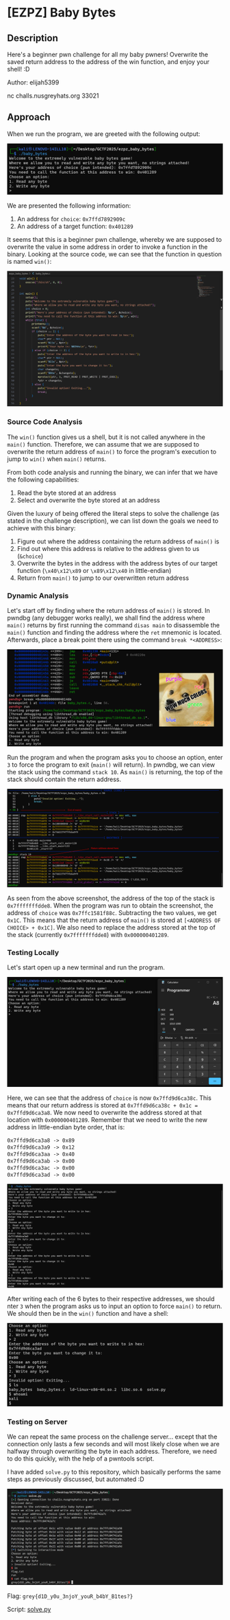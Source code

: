 # [EZPZ] Baby Bytes
## Description
Here's a beginner pwn challenge for all my baby pwners! Overwrite the saved return address to the address of the win function, and enjoy your shell!
:D

Author: elijah5399

nc challs.nusgreyhats.org 33021

## Approach
When we run the program, we are greeted with the following output:

![Program Output](./images/program_output.png)

We are presented the following information:
1. An address for `choice`: `0x7ffd7892909c`
2. An address of a target function: `0x401289`

It seems that this is a beginner pwn challenge, whereby we are supposed to overwrite the value in some address in order to invoke a function in the binary. Looking at the source code, we can see that the function in question is named `win()`:

![Source Code](./images/source_code.png)

### Source Code Analysis
The `win()` function gives us a shell, but it is not called anywhere in the `main()` function. Therefore, we can assume that we are supposed to overwrite the return address of `main()` to force the program's execution to jump to `win()` when `main()` returns.

From both code analysis and running the binary, we can infer that we have the following capabilities:
1. Read the byte stored at an address
2. Select and overwrite the byte stored at an address

Given the luxury of being offered the literal steps to solve the challenge (as stated in the challenge description), we can list down the goals we need to achieve with this binary:
1. Figure out where the address containing the return address of `main()` is
2. Find out where this address is relative to the address given to us (`&choice`)
3. Overwrite the bytes in the address with the address bytes of our target function (`\x40\x12\x89` or `\x89\x12\x40` in little-endian)
4. Return from `main()` to jump to our overwritten return address

### Dynamic Analysis
Let's start off by finding where the return address of `main()` is stored. In pwndbg (any debugger works really), we shall find the address where `main()` returns by first running the command `disas main` to disassemble the `main()` function and finding the address where the `ret` mnemonic is located. Afterwards, place a break point there using the command `break *<ADDRESS>`:

![Address of ret](./images/address_of_ret.png)

Run the program and when the program asks you to choose an option, enter `3` to force the program to exit (`main()` will return). In pwndbg, we can view the stack using the command `stack 10`. As `main()` is returning, the top of the stack should contain the return address.

![Address where the Return Address is stored](./images/address_of_ret_address.png)

As seen from the above screenshot, the address of the top of the stack is `0x7fffffffdde8`. When the program was run to obtain the screenshot, the address of `choice` was `0x7ffc1581f88c`. Subtracting the two values, we get `0x1C`. This means that the return address of `main()` is stored at `[<ADDRESS OF CHOICE> + 0x1C]`. We also need to replace the address stored at the top of the stack (currently `0x7fffffffdde8`) with `0x000000401289`.

### Testing Locally
Let's start open up a new terminal and run the program.

![Address of choice](./images/address_of_choice.png)

Here, we can see that the address of `choice` is now `0x7ffd9d6ca38c`. This means that our return address is stored at `0x7ffd9d6ca38c + 0x1c = 0x7ffd9d6ca3a8`. We now need to overwrite the address stored at that location with `0x000000401289`. Remember that we need to write the new address in little-endian byte order, that is:

```
0x7ffd9d6ca3a8 -> 0x89
0x7ffd9d6ca3a9 -> 0x12
0x7ffd9d6ca3aa -> 0x40
0x7ffd9d6ca3ab -> 0x00
0x7ffd9d6ca3ac -> 0x00
0x7ffd9d6ca3ad -> 0x00
```

![Manually Overwriting Address Bytes](./images/manually_overwriting_address_bytes.png)

After writing each of the 6 bytes to their respective addresses, we should nter `3` when the program asks us to input an option to force `main()` to return. We should then be in the `win()` function and have a shell:

![Entered win() function](./images/entered_win_function.png)

### Testing on Server
We can repeat the same process on the challenge server... except that the connection only lasts a few seconds and will most likely close when we are halfway through overwriting the byte in each address. Therefore, we need to do this quickly, with the help of a pwntools script.

I have added `solve.py` to this repository, which basically performs the same steps as previously discussed, but automated :D

![Flag](./images/flag_revealed.png)

Flag: `grey{d1D_y0u_3njoY_youR_b4bY_B1tes?}`

Script: [solve.py](https://raw.githubusercontent.com/0necloud/CTF-Writeups/refs/heads/main/Grey%20Cat%20The%20Flag%202025/Baby%20Bytes/solve.py)

